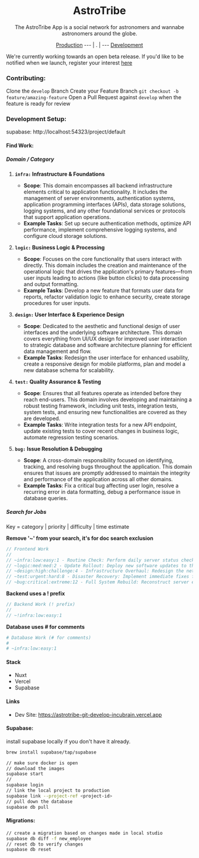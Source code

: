 <h1 align="center" style="margin-top: 0px;">AstroTribe</h1>
<!-- <p align="center" style="margin-bottom: 0px !important;">
  <img width="200" src="https://github.com/Drew-Macgibbon/design-portfolio/blob/main/public/readme/doom-logo.png" align="center">
</p> -->
<p align="center" >The AstroTribe App is a social network for astronomers and wannabe astronomers around the globe.</p>

<p align="center">
  <a href="https://astronera.org/">Production</a> --- |  .  | --- <a href="https://astrotribe.vercel.app/">Development</a>
</p>

We're currently working towards an open beta release. If you'd like to be notified when we launch,
register your interest [here](https://astrotribe.vercel.app/register)

### Contributing:

Clone the `develop` Branch Create your Feature Branch `git checkout -b feature/amazing-feature` Open
a Pull Request against `develop` when the feature is ready for review

### Development Setup:

supabase: http://localhost:54323/project/default

#### Find Work:

##### Domain / Category

1. **`infra:` Infrastructure & Foundations**

   - **Scope**: This domain encompasses all backend infrastructure elements critical to application
     functionality. It includes the management of server environments, authentication systems,
     application programming interfaces (APIs), data storage solutions, logging systems, and any
     other foundational services or protocols that support application operations.
   - **Example Tasks**: Set up secure authentication methods, optimize API performance, implement
     comprehensive logging systems, and configure cloud storage solutions.

2. **`logic:` Business Logic & Processing**

   - **Scope**: Focuses on the core functionality that users interact with directly. This domain
     includes the creation and maintenance of the operational logic that drives the application's
     primary features—from user inputs leading to actions (like button clicks) to data processing
     and output formatting.
   - **Example Tasks**: Develop a new feature that formats user data for reports, refactor
     validation logic to enhance security, create storage procedures for user inputs.

3. **`design:` User Interface & Experience Design**

   - **Scope**: Dedicated to the aesthetic and functional design of user interfaces and the
     underlying software architecture. This domain covers everything from UI/UX design for improved
     user interaction to strategic database and software architecture planning for efficient data
     management and flow.
   - **Example Tasks**: Redesign the user interface for enhanced usability, create a responsive
     design for mobile platforms, plan and model a new database schema for scalability.

4. **`test:` Quality Assurance & Testing**

   - **Scope**: Ensures that all features operate as intended before they reach end-users. This
     domain involves developing and maintaining a robust testing framework, including unit tests,
     integration tests, system tests, and ensuring new functionalities are covered as they are
     developed.
   - **Example Tasks**: Write integration tests for a new API endpoint, update existing tests to
     cover recent changes in business logic, automate regression testing scenarios.

5. **`bug:` Issue Resolution & Debugging**
   - **Scope**: A cross-domain responsibility focused on identifying, tracking, and resolving bugs
     throughout the application. This domain ensures that issues are promptly addressed to maintain
     the integrity and performance of the application across all other domains.
   - **Example Tasks**: Fix a critical bug affecting user login, resolve a recurring error in data
     formatting, debug a performance issue in database queries.

##### Search for Jobs

Key = category | priority | difficulty | time estimate

<!-- // teams work in small groups on single feature end to end -->

**Remove '~' from your search, it's for doc search exclusion**

```ts
// Frontend Work
//
// ~infra:low:easy:1 - Routine Check: Perform daily server status check.
// ~logic:med:med:2 - Update Rollout: Deploy new software updates to the server cluster.
// ~design:high:challenge:4 - Infrastructure Overhaul: Redesign the network architecture for increased efficiency.
// ~test:urgent:hard:8 - Disaster Recovery: Implement immediate fixes following a critical system failure.
// ~bug:critical:extreme:12 - Full System Rebuild: Reconstruct server environment and restore all critical services post-major outage.
```

**Backend uses a ! prefix**

```ts
// Backend Work (! prefix)
//
// ~!infra:low:easy:1
```

**Database uses # for comments**

```bash
# Database Work (# for comments)
#
# ~infra:low:easy:1
```

#### Stack

- Nuxt
- Vercel
- Supabase

#### Links

- Dev Site: https://astrotribe-git-develop-incubrain.vercel.app

#### Supabase:

install supabase locally if you don't have it already.

```bash
brew install supabase/tap/supabase
```

```bash
// make sure docker is open
// download the images
supabase start
//
supabase login
// link the local project to production
supabase link --project-ref <project-id>
// pull down the database
supabase db pull
```

#### Migrations:

```bash
// create a migration based on changes made in local studio
supabase db diff -f new_employee
// reset db to verify changes
supabase db reset
```


<!-- 11:28 battery full -->